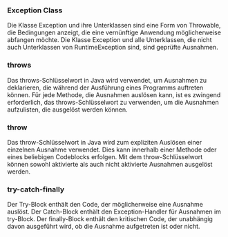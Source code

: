### Exception Class

Die Klasse Exception und ihre Unterklassen sind eine Form von Throwable, die Bedingungen anzeigt, die eine vernünftige Anwendung möglicherweise abfangen möchte. Die Klasse Exception und alle Unterklassen, die nicht auch Unterklassen von RuntimeException sind, sind geprüfte Ausnahmen.

### throws

Das throws-Schlüsselwort in Java wird verwendet, um Ausnahmen zu deklarieren, die während der Ausführung eines Programms auftreten können. Für jede Methode, die Ausnahmen auslösen kann, ist es zwingend erforderlich, das throws-Schlüsselwort zu verwenden, um die Ausnahmen aufzulisten, die ausgelöst werden können.

### throw

Das throw-Schlüsselwort in Java wird zum expliziten Auslösen einer einzelnen Ausnahme verwendet. Dies kann innerhalb einer Methode oder eines beliebigen Codeblocks erfolgen. Mit dem throw-Schlüsselwort können sowohl aktivierte als auch nicht aktivierte Ausnahmen ausgelöst werden.

### try-catch-finally

Der Try-Block enthält den Code, der möglicherweise eine Ausnahme auslöst. Der Catch-Block enthält den Exception-Handler für Ausnahmen im try-Block. Der finally-Block enthält den kritischen Code, der unabhängig davon ausgeführt wird, ob die Ausnahme aufgetreten ist oder nicht.